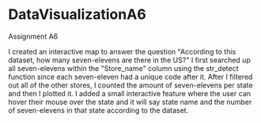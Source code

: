 # DataVisualizationA6
Assignment A6

I created an interactive map to answer the question "According to this dataset, how many seven-elevens are there in the US?" I first searched up all seven-elevens within the "Store_name" column using the str_detect function since each seven-eleven had a unique code after it. After I filtered out all of the other stores, I counted the amount of seven-elevens per state and then I plotted it. I added a small interactive feature where the user can hover their mouse over the state and it will say state name and the number of seven-elevens in that state according to the dataset.

